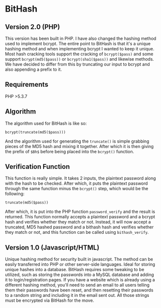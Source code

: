 # BitHash
## Version 2.0 (PHP)
This version has been built in PHP. I have also changed the hashing method used to implement bcrypt. The entire point to BitHash is that it's a unique hashing method and when implementing bcrypt I wanted to keep it unique. Most hash cracking tools support the cracking of   `bcrypt($pass)` and some support `bcrypt(md5($pass))` or `bcrypt(sha1($pass))` and likewise methods. We have decided to differ from this by truncating our input to bcrypt and also appending a prefix to it.

## Requirements
PHP >5.3.7
## Algorithm
The algorithm used for BitHash is like so:
```
bcrypt(truncate(md5($pass)))
```
And the algorithm used for generating the `truncate()` is simple grabbing pieces of the MD5 hash and mixing it together. After which it is then giving the prefix of `$Bh$` before being placed into the `bcrypt()` function.

## Verification Function
This function is really simple. It takes 2 inputs, the plaintext password along with the hash to be checked. After which, it puts the plaintext password through the same function minus the `bcrypt()` step, which would be the following:
```
truncate(md5($pass))
```
After which, it is put into the PHP function `password_verify` and the result is returned. This function normally accepts a plaintext password and a bcrypt hash and verifies whether they match or not. Instead, it will now accept a truncated, MD5 hashed password and a bithash hash and verifies whether they match or not, and this function can be called using `bithash_verify`.

## Version 1.0 (Javascript/HTML)
Unique hashing method for security built in javascript. The method can be easily transferred into PHP or other server-side languages. Ideal for storing unique hashes into a database. BitHash requires some tweaking to be utilized, such as storing the passwords into a MySQL database and adding it to login/registration pages. If you have a website which is already using a different hashing method, you'll need to send an email to all users telling them their passwords have been reset, and then resetting their passwords to a random string and including it in the email sent out. All those strings must be encrypted via BitHash for the move.
